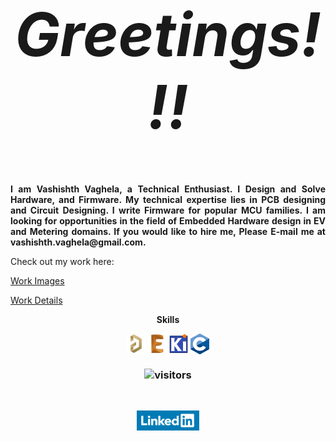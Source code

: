 <h1 style="font-size:10vw" align="center"><I><b>Greetings!!!</b></I></h1>
<P align="justify">
<b>I am Vashishth Vaghela, a Technical Enthusiast. I Design and Solve Hardware, and Firmware. My technical expertise lies in PCB designing and Circuit Designing. I write Firmware for popular MCU families. I am looking for opportunities in the field of Embedded Hardware design in EV and Metering domains. If you would like to hire me, Please E-mail me at vashishth.vaghela@gmail.com.</b></P>

Check out my work here:


[Work Images](https://github.com/Vashishth-V/SHARABLES)

[Work Details](https://github.com/Vashishth-V/SHARABLES/projects?query=is%3Aclosed&type=classic)

<P align="center"><b>Skills</b></P>
<div align="center">
<img align="center" alt="altium" width="30px" src="https://github.com/Vashishth-V/STASH/blob/main/altium-designer.png"/>
<img align="center" alt="Eagle" width="30px" src="https://github.com/Vashishth-V/STASH/blob/main/Autodesk-Eagle.png"/>
<img align="center" alt="KiCAD" width="30px" src="https://github.com/Vashishth-V/STASH/blob/main/KiCAD.png"/>
<img align="center" alt="C" width="30px" src="https://github.com/Vashishth-V/STASH/blob/main/1200px-C_Programming_Language.svg.png"/>
</div>


<h3 align="center">
  
![visitors](https://visitor-badge.glitch.me/badge?page_id=Vashishth-V.visitor-badge)

</h3>
</br>

<P align="center"><a href="https://in.linkedin.com/in/vashishth-vaghela-280247188" target="_blank"><img alt="LinkedIn" width="100px" src="https://github.com/Vashishth-V/STASH/blob/main/linkedin-logo-rectangle.png" /></a></P>
